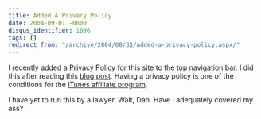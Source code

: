 ```yaml
---
title: Added A Privacy Policy
date: 2004-09-01 -0800
disqus_identifier: 1096
tags: []
redirect_from: "/archive/2004/08/31/added-a-privacy-policy.aspx/"
---
```


I recently added a [Privacy
Policy](https://haacked.com/articles/1095.aspx) for this site to the top
navigation bar. I did this after reading this [blog
post](http://www.kbcafe.com/iBLOGthere4iM/?guid=20040901191359). Having
a privacy policy is one of the conditions for the [iTunes affiliate
program](http://www.apple.com/itunes/affiliates/).

I have yet to run this by a lawyer. Walt, Dan. Have I adequately covered
my ass?

